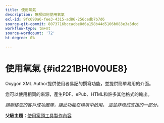 ```yaml
---
title: 使用氧氣
description: 瞭解如何使用氧氣
exl-id: 9fc690a6-fee3-4315-ad86-256cedb7b7d6
source-git-commit: 8073716bccacbe8d6a158b44d5106b083e3a5dcd
workflow-type: tm+mt
source-wordcount: '72'
ht-degree: 0%

---
```


# 使用氧氣 {#id221BH0V0UE8}

Oxygon XML Author提供使用者易記的撰寫功能，並提供簡單易用的介面。

您可以使用相同的來源，產生PDF、ePub、HTML和許多其他格式的輸出。

*請聯絡您的客戶成功團隊，讓此功能在環境中啟用。 這並非現成支援的一部分。*

**父級主題：**[&#x200B;使用案頭工具製作內容](author-desktop-tools.md)

